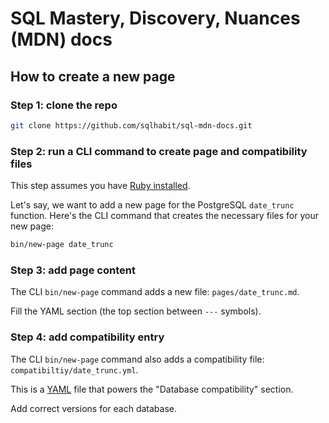 # SQL Mastery, Discovery, Nuances (MDN) docs

## How to create a new page

### Step 1: clone the repo

```bash
git clone https://github.com/sqlhabit/sql-mdn-docs.git
```

### Step 2: run a CLI command to create page and compatibility files

This step assumes you have [Ruby installed](https://www.ruby-lang.org/en/documentation/installation/).

Let's say, we want to add a new page for the PostgreSQL `date_trunc` function. Here's the CLI command that creates the necessary files for your new page:

```bash
bin/new-page date_trunc
```

### Step 3: add page content

The CLI `bin/new-page` command adds a new file: `pages/date_trunc.md`.

Fill the YAML section (the top section between `---` symbols).

### Step 4: add compatibility entry

The CLI `bin/new-page` command also adds a compatibility file: `compatibiltiy/date_trunc.yml`.

This is a [YAML](https://en.wikipedia.org/wiki/YAML) file that powers the "Database compatibility" section.

Add correct versions for each database.
